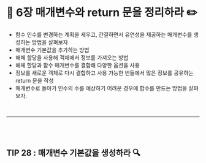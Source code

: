 # 📖 6장 매개변수와 return 문을 정리하라  ✏️

- 함수 인수를 변경하는 계획을 세우고, 간결하면서 유연성을 제공하는 매개변수를 생성하는 방법을 살펴보자
- 매개변수 기본값을 추가하는 방법
- 해체 할당을 사용해 객체에서 정보를 가져오는 방법
- 해체 할당과 함수 매개변수를 결합해 다양한 옵션을 사용
- 정보를 새로운 객체로 다시 결합하고 사용 가능한 번들에서 많은 정보를 공유하는 return 문을 작성
- 매개변수로 돌아가 인수의 수를 예상하기 어려운 경우에 함수를 만드는 방법을 살펴보자. 


<br>

***
<br><br>

## TIP 28 : 매개변수 기본값을 생성하라 🔍


